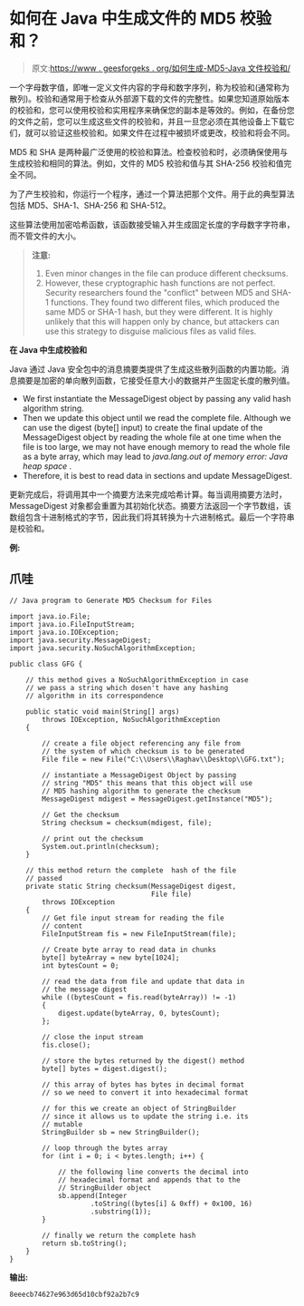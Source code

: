 # 如何在 Java 中生成文件的 MD5 校验和？

> 原文:[https://www . geesforgeks . org/如何生成-MD5-Java 文件校验和/](https://www.geeksforgeeks.org/how-to-generate-md5-checksum-for-files-in-java/)

一个字母数字值，即唯一定义文件内容的字母和数字序列，称为校验和(通常称为散列)。校验和通常用于检查从外部源下载的文件的完整性。如果您知道原始版本的校验和，您可以使用校验和实用程序来确保您的副本是等效的。例如，在备份您的文件之前，您可以生成这些文件的校验和，并且一旦您必须在其他设备上下载它们，就可以验证这些校验和。如果文件在过程中被损坏或更改，校验和将会不同。

MD5 和 SHA 是两种最广泛使用的校验和算法。检查校验和时，必须确保使用与生成校验和相同的算法。例如，文件的 MD5 校验和值与其 SHA-256 校验和值完全不同。

为了产生校验和，你运行一个程序，通过一个算法把那个文件。用于此的典型算法包括 MD5、SHA-1、SHA-256 和 SHA-512。

这些算法使用加密哈希函数，该函数接受输入并生成固定长度的字母数字字符串，而不管文件的大小。

> **注意:**
> 
> 1.  Even minor changes in the file can produce different checksums.
> 2.  However, these cryptographic hash functions are not perfect. Security researchers found the "conflict" between MD5 and SHA-1 functions. They found two different files, which produced the same MD5 or SHA-1 hash, but they were different. It is highly unlikely that this will happen only by chance, but attackers can use this strategy to disguise malicious files as valid files.

**在 Java 中生成校验和**

Java 通过 Java 安全包中的消息摘要类提供了生成这些散列函数的内置功能。消息摘要是加密的单向散列函数，它接受任意大小的数据并产生固定长度的散列值。

*   We first instantiate the MessageDigest object by passing any valid hash algorithm string.
*   Then we update this object until we read the complete file. Although we can use the digest (byte[] input) to create the final update of the MessageDigest object by reading the whole file at one time when the file is too large, we may not have enough memory to read the whole file as a byte array, which may lead to *java.lang.out of memory error: Java heap space* .
*   Therefore, it is best to read data in sections and update MessageDigest.

更新完成后，将调用其中一个摘要方法来完成哈希计算。每当调用摘要方法时，MessageDigest 对象都会重置为其初始化状态。摘要方法返回一个字节数组，该数组包含十进制格式的字节，因此我们将其转换为十六进制格式。最后一个字符串是校验和。

**例:**

## 爪哇

```
// Java program to Generate MD5 Checksum for Files

import java.io.File;
import java.io.FileInputStream;
import java.io.IOException;
import java.security.MessageDigest;
import java.security.NoSuchAlgorithmException;

public class GFG {

    // this method gives a NoSuchAlgorithmException in case
    // we pass a string which dosen't have any hashing
    // algorithm in its correspondence

    public static void main(String[] args)
        throws IOException, NoSuchAlgorithmException
    {

        // create a file object referencing any file from
        // the system of which checksum is to be generated
        File file = new File("C:\\Users\\Raghav\\Desktop\\GFG.txt");

        // instantiate a MessageDigest Object by passing
        // string "MD5" this means that this object will use
        // MD5 hashing algorithm to generate the checksum
        MessageDigest mdigest = MessageDigest.getInstance("MD5");

        // Get the checksum
        String checksum = checksum(mdigest, file);

        // print out the checksum
        System.out.println(checksum);
    }

    // this method return the complete  hash of the file
    // passed
    private static String checksum(MessageDigest digest,
                                   File file)
        throws IOException
    {
        // Get file input stream for reading the file
        // content
        FileInputStream fis = new FileInputStream(file);

        // Create byte array to read data in chunks
        byte[] byteArray = new byte[1024];
        int bytesCount = 0;

        // read the data from file and update that data in
        // the message digest
        while ((bytesCount = fis.read(byteArray)) != -1)
        {
            digest.update(byteArray, 0, bytesCount);
        };

        // close the input stream
        fis.close();

        // store the bytes returned by the digest() method
        byte[] bytes = digest.digest();

        // this array of bytes has bytes in decimal format
        // so we need to convert it into hexadecimal format

        // for this we create an object of StringBuilder
        // since it allows us to update the string i.e. its
        // mutable
        StringBuilder sb = new StringBuilder();

        // loop through the bytes array
        for (int i = 0; i < bytes.length; i++) {

            // the following line converts the decimal into
            // hexadecimal format and appends that to the
            // StringBuilder object
            sb.append(Integer
                    .toString((bytes[i] & 0xff) + 0x100, 16)
                    .substring(1));
        }

        // finally we return the complete hash
        return sb.toString();
    }
}
```

**输出:**

```
8eeecb74627e963d65d10cbf92a2b7c9
```